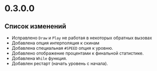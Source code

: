 # 0.3.0.0

## Список изменений

- Исправлено `Draw` и `Play` не работая в некоторых обратных вызовах
- Добавлена опция интерполяция к скинам
- Добавлена специальная `#SPEED` опция к уровню.
- Добавлено отображение процентами к финальной статистике.
- Добавлена `While` функция.
- Добавлен рестарт (начать уровень с начала).

